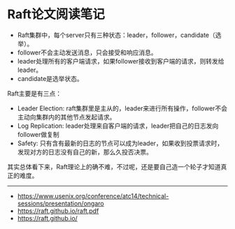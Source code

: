 # Raft论文阅读笔记

- Raft集群中，每个server只有三种状态：leader，follower，candidate（选举）。
- follower不会主动发送消息，只会接受和响应消息。
- leader处理所有的客户端请求，如果follower接收到客户端的请求，则转发给leader。
- candidate是选举状态。

Raft主要是有三点：

- Leader Election: raft集群里是主从的，leader来进行所有操作，follower不会主动向集群内的其他节点发起请求。
- Log Replication: leader处理来自客户端的请求，leader把自己的日志发向follower做复制
- Safety: 只有含有最新的日志的节点可以成为leader，如果收到投票请求时，发现对方的日志没有自己的新，那么久投否决票。


其实总体看下来，Raft理论上的确不难，不过呢，还是要自己造一个轮子才知道真正的难度。

---

- https://www.usenix.org/conference/atc14/technical-sessions/presentation/ongaro
- https://raft.github.io/raft.pdf
- https://raft.github.io/
